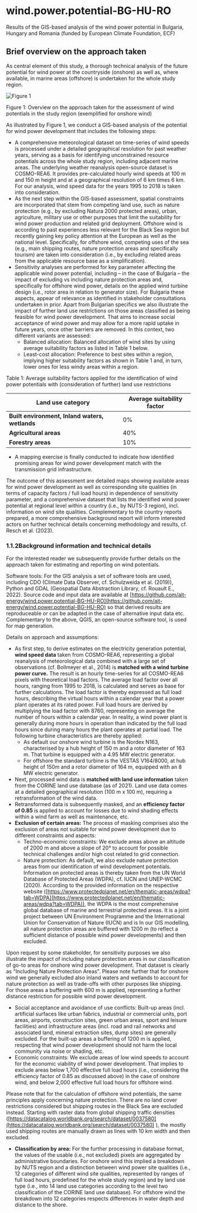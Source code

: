 # wind.power.potential-BG-HU-RO
Results of the GIS-based analysis of the wind power potential in Bulgaria, Hungary and Romania (funded by European Climate Foundation, ECF)

## Brief overview on the approach taken

As central element of this study, a thorough technical analysis of the future potential for wind power at the countryside (onshore) as well as, where available, in marine areas (offshore) is undertaken for the whole study region.

![Figure 1](https://github.com/ait-energy/wind.power.potential-BG-HU-RO/assets/74415146/5d151710-8f24-47a9-8d86-85572a6f251c)

Figure 1: Overview on the approach taken for the assessment of wind potentials in the study region
 (exemplified for onshore wind)

As illustrated by Figure 1, we conduct a GIS-based analysis of the potential for wind power development that includes the following steps:

- A comprehensive meteorological dataset on time-series of wind speeds is processed under a detailed geographical resolution for past weather years, serving as a basis for identifying unconstrained resource potentials across the whole study region, including adjacent marine areas. The underlying weather reanalysis open-source dataset is COSMO-REA6. It provides pre-calculated hourly wind speeds at 100 m and 150 m height and at a geographical resolution of 6 km times 6 km. For our analysis, wind speed data for the years 1995 to 2018 is taken into consideration.
- As the next step within the GIS-based assessment, spatial constraints are incorporated that stem from competing land use, such as nature protection (e.g., by excluding Natura 2000 protected areas), urban, agriculture, military use or other purposes that limit the suitability for wind power production and related grid deployment. Offshore wind is according to past experiences less relevant for the Black Sea region but recently gaining key policy attention at the European as well as the national level. Specifically, for offshore wind, competing uses of the sea (e.g., main shipping routes, nature protection areas and specifically tourism) are taken into consideration (i.e., by excluding related areas from the applicable resource base as a simplification).
- Sensitivity analyses are performed for key parameter affecting the applicable wind power potential, including – in the case of Bulgaria – the impact of excluding vs including nature protection areas and, specifically for offshore wind power, details on the applied wind turbine design (i.e., rotor area in relation to generator size). For Bulgaria these aspects, appear of relevance as identified in stakeholder consultations undertaken in prior. Apart from Bulgarian specifics we also illustrate the impact of further land use restrictions on those areas classified as being feasible for wind power development. That aims to increase social acceptance of wind power and may allow for a more rapid uptake in future years, once other barriers are removed. In this context, two different variants are assessed:
  - Balanced allocation: Balanced allocation of wind sites by using average suitability factors as listed in Table 1 below.
  - Least-cost allocation: Preference to best sites within a region, implying higher suitability factors as shown in Table 1 and, in turn, lower ones for less windy areas within a region.

Table 1: Average suitability factors applied for the identification of wind power potentials with (consideration of further) land use restrictions

| Land use category | Average suitability factor |
| --- | --- |
| **Built environment, Inland waters, wetlands** | 0% |
| **Agricultural areas** | 40% |
| **Forestry areas** | 10% |

- A mapping exercise is finally conducted to indicate how identified promising areas for wind power development match with the transmission grid infrastructure.

The outcome of this assessment are detailed maps showing available areas for wind power development as well as corresponding site qualities (in terms of capacity factors / full load hours) in dependence of sensitivity parameter, and a comprehensive dataset that lists the identified wind power potential at regional level within a country (i.e., by NUTS-3 region), incl. information on wind site qualities. Complementary to the country reports prepared, a more comprehensive background report will inform interested actors on further technical details concerning methodology and results, cf. Resch et al. (2023).

### 1.1.2Background information and technical details

For the interested reader we subsequently provide further details on the approach taken for estimating and reporting on wind potentials.

Software tools: For the GIS analysis a set of software tools are used, including CDO (Climate Data Observer, cf. Schulzweida et al. (2019)), Python and GDAL (Geospatial Data Abstraction Library, cf. Rouault E., 2022). Source code and input data are available at [https://github.com/ait-energy/wind.power.potential-BG-HU-RO](https://github.com/ait-energy/wind.power.potential-BG-HU-RO) so that derived results are reproduceable or can be adapted in the case of alternative input data etc. Complementary to the above, QGIS, an open-source software tool, is used for map generation.

Details on approach and assumptions:

- As first step, to derive estimates on the electricity generation potential, **wind speed data** taken from COSMO-REA6, representing a global reanalysis of meteorological data combined with a large set of observations (cf. Bollmeyer et al., 2014) is **matched with a wind turbine power curve.** The result is an hourly time-series for all COSMO-REA6 pixels with theoretical load factors. The average load factor over all hours, ranging from 1995 to 2018, is calculated and serves as base for further calculations. The load factor is thereby expressed as full load hours, describing the virtual hours within a calendar year that a power plant operates at its rated power. Full load hours are derived by multiplying the load factor with 8760, representing on average the number of hours within a calendar year. In reality, a wind power plant is generally during more hours in operation than indicated by the full load hours since during many hours the plant operates at partial load. The following turbine characteristics are thereby applied:
  - As default our onshore wind turbine is the Nordex N163, characterised by a hub height of 150 m and a rotor diameter of 163 m. That turbine is equipped with a 4.95 MW electric generator.
  - For offshore the standard turbine is the VESTAS V164/8000, at hub height of 150m and a rotor diameter of 164 m, equipped with an 8 MW electric generator.
- Next, processed wind data is **matched with land use information** taken from the CORINE land use database (as of 2021). Land use data comes at a detailed geographical resolution (100 m x 100 m), requiring a retransformation of the wind data.
- Retransformed data is subsequently masked, and an **efficiency factor of 0.85** is applied to account for losses due to wind shading effects within a wind farm as well as maintenance, etc.
- **Exclusion of certain areas:** The process of masking comprises also the exclusion of areas not suitable for wind power development due to different constraints and aspects:
  - Techno-economic constraints: We exclude areas above an altitude of 2000 m and above a slope of 20° to account for possible technical challenges and/or high cost related to grid connection.
  - Nature protection: As default, we also exclude nature protection areas from our identification of wind development potentials. Information on protected areas is thereby taken from the UN World Database of Protected Areas (WDPA), cf. IUCN and UNEP-WCMC (2020). According to the provided information on the respective website ([https://www.protectedplanet.net/en/thematic-areas/wdpa?tab=WDPA](https://www.protectedplanet.net/en/thematic-areas/wdpa?tab=WDPA)), the WDPA is the most comprehensive global database of marine and terrestrial protected areas. It is a joint project between UN Environment Programme and the International Union for Conservation of Nature (IUCN) and is In our GIS modelling, all nature protection areas are buffered with 1200 m (to reflect a sufficient distance of possible wind power developments) and then excluded.

Upon request by some stakeholder, for sensitivity purposes we also illustrate the impact of including nature protection areas in our classification of go-to areas for onshore wind power development. That dataset is clearly as "Including Nature Protection Areas". Please note further that for onshore wind we generally excluded also inland waters and wetlands to account for nature protection as well as trade-offs with other purposes like shipping. For those areas a buffering with 600 m is applied, representing a further distance restriction for possible wind power development.

  - Social acceptance and avoidance of use conflicts: Built-up areas (incl. artificial surfaces like urban fabrics, industrial or commercial units, port areas, airports, construction sites, green urban areas, sport and leisure facilities) and infrastructure areas (incl. road and rail networks and associated land, mineral extraction sites, dump sites) are generally excluded. For the built-up areas a buffering of 1200 m is applied, respecting that wind power development should not harm the local community via noise or shading, etc.
  - Economic constraints: We exclude areas of low wind speeds to account for the economic viability of wind power development. That implies to exclude areas below 1,700 effective full load hours (i.e., considering the efficiency factor of 0.85 as discussed above) in the case of onshore wind, and below 2,000 effective full load hours for offshore wind.

Please note that for the calculation of offshore wind potentials, the same principles apply concerning nature protection. There are no land cover restrictions considered but shipping routes in the Black Sea are excluded instead. Starting with raster data from global shipping traffic densities ([https://datacatalog.worldbank.org/search/dataset/0037580](https://datacatalog.worldbank.org/search/dataset/0037580) ), the mostly used shipping routes are manually drawn as lines with 10 km width and then excluded.

- **Classification by area:** For the further processing in database format, the values of the usable (i.e., not excluded) pixels are aggregated by administrative boundaries. For onshore wind this implied a breakdown by NUTS region and a distinction between wind power site qualities (i.e., 12 categories of different wind site qualities, represented by ranges of full load hours, predefined for the whole study region) and by land use type (i.e., into 14 land use categories according to the level two classification of the CORINE land use database). For offshore wind the breakdown into 12 categories respects differences in water depth and distance to the shore.
